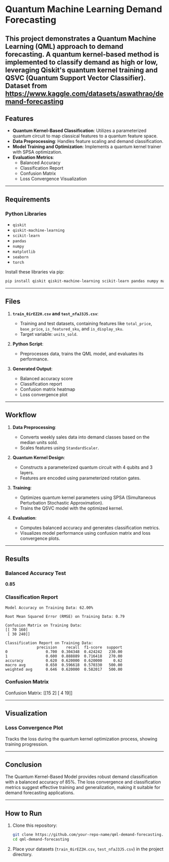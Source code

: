 # Quantum Machine Learning Demand Forecasting

This project demonstrates a Quantum Machine Learning (QML) approach to demand forecasting. A quantum kernel-based method is implemented to classify demand as high or low, leveraging Qiskit's quantum kernel training and QSVC (Quantum Support Vector Classifier). Dataset from https://www.kaggle.com/datasets/aswathrao/demand-forecasting
---

## Features

- **Quantum Kernel-Based Classification**: Utilizes a parameterized quantum circuit to map classical features to a quantum feature space.
- **Data Preprocessing**: Handles feature scaling and demand classification.
- **Model Training and Optimization**: Implements a quantum kernel trainer with SPSA optimization.
- **Evaluation Metrics**:
  - Balanced Accuracy
  - Classification Report
  - Confusion Matrix
  - Loss Convergence Visualization

---

## Requirements

### Python Libraries
- `qiskit`
- `qiskit-machine-learning`
- `scikit-learn`
- `pandas`
- `numpy`
- `matplotlib`
- `seaborn`
- `torch`

Install these libraries via pip:
```bash
pip install qiskit qiskit-machine-learning scikit-learn pandas numpy matplotlib seaborn torch
```

---

## Files

1. **`train_0irEZ2H.csv` and `test_nfaJ3J5.csv`**:
   - Training and test datasets, containing features like `total_price`, `base_price`, `is_featured_sku`, and `is_display_sku`.
   - Target variable: `units_sold`.

2. **Python Script**:
   - Preprocesses data, trains the QML model, and evaluates its performance.

3. **Generated Output**:
   - Balanced accuracy score
   - Classification report
   - Confusion matrix heatmap
   - Loss convergence plot

---

## Workflow

1. **Data Preprocessing**:
   - Converts weekly sales data into demand classes based on the median units sold.
   - Scales features using `StandardScaler`.

2. **Quantum Kernel Design**:
   - Constructs a parameterized quantum circuit with 4 qubits and 3 layers.
   - Features are encoded using parameterized rotation gates.

3. **Training**:
   - Optimizes quantum kernel parameters using SPSA (Simultaneous Perturbation Stochastic Approximation).
   - Trains the QSVC model with the optimized kernel.

4. **Evaluation**:
   - Computes balanced accuracy and generates classification metrics.
   - Visualizes model performance using confusion matrix and loss convergence plots.

---

## Results

### Balanced Accuracy Test
**0.85**

### Classification Report
```
Model Accuracy on Training Data: 62.00% 

Root Mean Squared Error (RMSE) on Training Data: 0.79 

Confusion Matrix on Training Data: 
[[ 70 160]
 [ 30 240]]

Classification Report on Training Data:
              precision    recall  f1-score  support
0                 0.700  0.304348  0.424242   230.00
1                 0.600  0.888889  0.716418   270.00
accuracy          0.620  0.620000  0.620000     0.62
macro avg         0.650  0.596618  0.570330   500.00
weighted avg      0.646  0.620000  0.582017   500.00
```

### Confusion Matrix
Confusion Matrix:
[[15  2]
 [ 4 19]]

---

## Visualization

### Loss Convergence Plot
Tracks the loss during the quantum kernel optimization process, showing training progression.

---

## Conclusion

The Quantum Kernel-Based Model provides robust demand classification with a balanced accuracy of 85%. The loss convergence and classification metrics suggest effective training and generalization, making it suitable for demand forecasting applications.

---

## How to Run

1. Clone this repository:
   ```bash
   git clone https://github.com/your-repo-name/qml-demand-forecasting.git
   cd qml-demand-forecasting
   ```

2. Place your datasets (`train_0irEZ2H.csv`, `test_nfaJ3J5.csv`) in the project directory.
